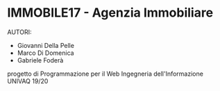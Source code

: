 # IMMOBILE17 - Agenzia Immobiliare

AUTORI: 
- Giovanni Della Pelle
- Marco Di Domenica
- Gabriele Foderà

progetto di Programmazione per il Web 
Ingegneria dell'Informazione UNIVAQ 19/20
